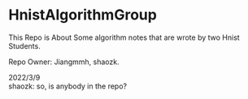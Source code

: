 # HnistAlgorithmGroup

This Repo is About Some algorithm notes that are wrote by two Hnist Students.

Repo Owner: Jiangmmh, shaozk.



2022/3/9  
shaozk: so, is anybody in the repo?
